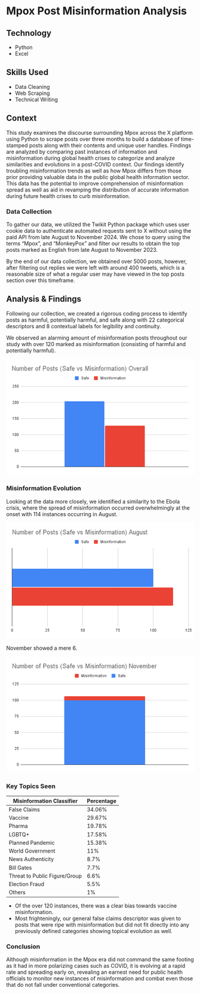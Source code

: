 # Mpox Post Misinformation Analysis

## Technology
- Python 
- Excel  

## Skills Used
- Data Cleaning 
- Web Scraping
- Technical Writing  

## Context 
This study examines the discourse surrounding Mpox across the X platform using Python to scrape posts over three months to build a database of time-stamped posts along with their contents and unique user handles. Findings are analyzed by comparing past instances of information and misinformation during global health crises to categorize and analyze similarities and evolutions in a post-COVID context. Our findings identify troubling misinformation trends as well as how Mpox differs from those prior providing valuable data in the public global health information sector. This data has the potential to improve comprehension of misinformation spread as well as aid in revamping the distribution of accurate information during future health crises to curb misinformation.  

### Data Collection  
To gather our data, we utilized the Twikit Python package which uses user cookie data to authenticate automated requests sent to X without using the paid API from late August to November 2024. We chose to query using the terms “Mpox”, and “MonkeyPox” and filter our results to obtain the top posts marked as English from late August to November 2023.  

By the end of our data collection, we obtained over 5000 posts, however, after filtering out replies we were left with around 400 tweets, which is a reasonable size of what a regular user may have viewed in the top posts section over this timeframe.  

## Analysis & Findings  
Following our collection, we created a rigorous coding process to identify posts as harmful, potentially harmful, and safe along with 22 categorical descriptors and 8 contextual labels for legibility and continuity.  

We observed an alarming amount of misinformation posts throughout our study with over 120 marked as misinformation (consisting of harmful and potentially harmful). 

![Overall Misinformation](graphs/safe_vs_misinfo.png)


### Misinformation Evolution  
Looking at the data more closely, we identified a similarity to the Ebola crisis, where the spread of misinformation occurred overwhelmingly at the onset with 114 instances occurring in August.

![August Misinformation](graphs/safe_vs_misinfo_aug.png)

November showed a mere 6. 

![November Misinformation](graphs/safe_vs_misinfo_nov.png)

### Key Topics Seen 
| Misinformation Classifier       | Percentage  |
|---------------------------------|------------|
| False Claims                    | 34.06%     |
| Vaccine                          | 29.67%     |
| Pharma                           | 19.78%     |
| LGBTQ+                           | 17.58%     |
| Planned Pandemic                 | 15.38%     |
| World Government                 | 11%        |
| News Authenticity                | 8.7%       |
| Bill Gates                       | 7.7%       |
| Threat to Public Figure/Group    | 6.6%       |
| Election Fraud                   | 5.5%       |
| Others                           | 1%         |

- Of the over 120 instances, there was a clear bias towards vaccine misinformation.  
- Most frighteningly, our general false claims descriptor was given to posts that were ripe with misinformation but did not fit directly into any previously defined categories showing topical evolution as well.  

### Conclusion  
Although misinformation in the Mpox era did not command the same footing as it had in more polarizing cases such as COVID, it is evolving at a rapid rate and spreading early on, revealing an earnest need for public health officials to monitor new instances of misinformation and combat even those that do not fall under conventional categories.  
